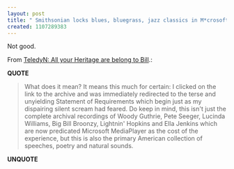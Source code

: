 ```yaml
---
layout: post
title: " Smithsonian locks blues, bluegrass, jazz classics in M*crosoft trunk"
created: 1107289383
---
```

<p>Not good.</p> <p>From <a href="http://blog.teledyn.com/node/2226">TeledyN: All your Heritage are belong to Bill</a>.:</p>
<p><b>QUOTE</b></p><blockquote><p>What does it mean? It means this much for certain: I clicked on the link to the archive and was immediately redirected to the terse and unyielding Statement of Requirements which begin just as my dispairing silent scream had feared. Do keep in mind, this isn't just the complete archival recordings of Woody Guthrie, Pete Seeger, Lucinda Williams, Big Bill Broonzy, Lightnin' Hopkins and Ella Jenkins which are now predicated Microsoft MediaPlayer as the cost of the experience, but this is also the primary American collection of speeches, poetry and natural sounds.</p></blockquote><p><b>UNQUOTE</b></p>



